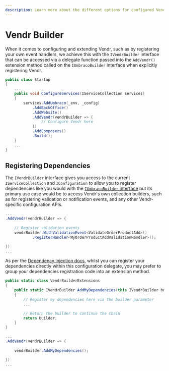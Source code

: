 ```yaml
---
description: Learn more about the different options for configured Vendr.
---
```


# Vendr Builder

When it comes to configuring and extending Vendr, such as by registering your own event handlers, we achieve this with the `IVendrBuilder` interface that can be accessed via a delegate function passed into the `AddVendr()` extension method called on the `IUmbracoBuilder` interface when explicitly registering Vendr.

```csharp
public class Startup
{
    ...
    public void ConfigureServices(IServiceCollection services)
    {
        services.AddUmbraco(_env, _config)
            .AddBackOffice()
            .AddWebsite()
            .AddVendr(vendrBuilder => {
                // Configure Vendr here
            })
            .AddComposers()
            .Build();
    }
    ...
}

```

## Registering Dependencies

The `IVendrBuilder` interface gives you access to the current `IServiceCollection` and `IConfiguration` to allow you to register dependencies like you would with the [`IUmbracoBuilder` interface](dependency-injection.md#registering-dependencies) but its primary use case would be to access Vendr's own collection builders, such as for registering validation or notification events, and any other Vendr-specific configuration APIs.

```csharp
...
.AddVendr(vendrBuilder => {
    
    // Register validation events
    vendrBuilder.WithValidationEvent<ValidateOrderProductAdd>()
            .RegisterHandler<MyOrderProductAddValidationHandler>();

})
...
```

As per the [Dependency Injection docs](dependency-injection.md), whilst you can register your dependencies directly within this configuration delegate, you may prefer to group your dependencies registration code into an extension method.

```csharp
public static class VendrBuilderExtensions
{
    public static IVendrBuilder AddMyDependencies(this IVendrBuilder builder)
    {
        // Register my dependencies here via the builder parameter
        ...

        // Return the builder to continue the chain
        return builder;
    }
}
```

```csharp
...
.AddVendr(vendrBuilder => {
    
    vendrBuilder.AddMyDependencies();

})
...
```
